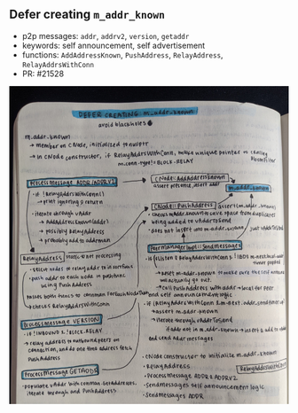 ## Defer creating `m_addr_known`

- p2p messages: `addr`, `addrv2`, `version`, `getaddr`
- keywords: self announcement, self advertisement
- functions: `AddAddressKnown`, `PushAddress`, `RelayAddress`,
`RelayAddrsWithConn`
- PR: #21528

<img src="/images/addr-known.jpg" align="middle"></img>
